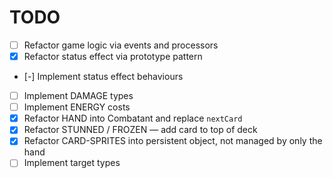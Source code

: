 # TODO

  - [ ] Refactor game logic via events and processors
  - [x] Refactor status effect via prototype pattern
  - [-] Implement status effect behaviours
  - [ ] Implement DAMAGE types
  - [ ] Implement ENERGY costs
  - [x] Refactor HAND into Combatant and replace `nextCard`
  - [x] Refactor STUNNED / FROZEN — add card to top of deck
  - [x] Refactor CARD-SPRITES into persistent object, not managed by only the hand
  - [ ] Implement target types
